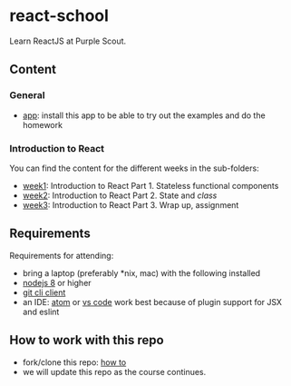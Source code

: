 # react-school

Learn ReactJS at Purple Scout.

## Content

### General

- [app](app/README.md): install this app to be able to try out the examples and do the homework

### Introduction to React

You can find the content for the different weeks in the sub-folders:

- [week1](week1/README.md): Introduction to React Part 1. Stateless functional components
- [week2](week2/README.md): Introduction to React Part 2. State and _class_
- [week3](week3/README.md): Introduction to React Part 3. Wrap up, assignment

## Requirements

Requirements for attending:
- bring a laptop (preferably *nix, mac) with the following installed
- [nodejs 8](https://nodejs.org/en/download/) or higher
- [git cli client](https://git-scm.com/book/en/v2/Getting-Started-Installing-Git)
- an IDE: [atom](http://atom.io) or [vs code](https://code.visualstudio.com/download) work best because of plugin support for JSX and eslint

## How to work with this repo

- fork/clone this repo: [how to](https://help.github.com/articles/fork-a-repo/)
- we will update this repo as the course continues.
